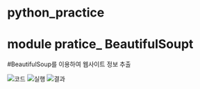# python_practice
# module pratice_ BeautifulSoupt
#BeautifulSoup를 이용하여 웹사이트 정보 추출

![코드](https://user-images.githubusercontent.com/70150896/197973530-9be591d3-1a40-441c-89a9-c8a98a7297ad.png)
![실행](https://user-images.githubusercontent.com/70150896/197973547-98002a3e-c95f-46da-a6bb-ad1c9ab97511.png)
![결과](https://user-images.githubusercontent.com/70150896/197973562-7fc7579b-ec2e-4daf-be11-7dc1763e85e4.png)
